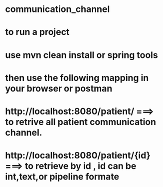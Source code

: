 # communication_channel
# to run a project 
# use mvn clean install or spring tools
# then use the following mapping in your browser or postman
# http://localhost:8080/patient/  ===> to retrive all patient communication channel.
# http://localhost:8080/patient/{id} ===> to retrieve by id , id can be int,text,or pipeline formate
